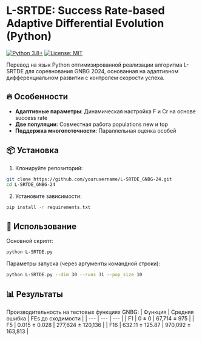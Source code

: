 # L-SRTDE: Success Rate-based Adaptive Differential Evolution (Python)

[![Python 3.8+](https://img.shields.io/badge/python-3.8+-blue.svg)](https://www.python.org/downloads/)
[![License: MIT](https://img.shields.io/badge/License-MIT-yellow.svg)](https://opensource.org/licenses/MIT)

Перевод на язык Python оптимизированной реализации алгоритма L-SRTDE для соревнования GNBG 2024, основанная на адаптивном дифференциальном развитии с контролем скорости успеха.

## 🔥 Особенности

- **Адаптивные параметры**: Динамическая настройка F и Cr на основе success rate
- **Две популяции**: Совместная работа populations new и top
- **Поддержка многопоточности**: Параллельная оценка особей

## 📦 Установка

1. Клонируйте репозиторий:
```bash
git clone https://github.com/yourusername/L-SRTDE_GNBG-24.git
cd L-SRTDE_GNBG-24
```
2. Установите зависимости:
```bash
pip install -r requirements.txt
```

## 🚀 Использование

Основной скрипт:
```bash
python L-SRTDE.py
```
Параметры запуска (через аргументы командной строки):
```bash
python L-SRTDE.py --dim 30 --runs 31 --pop_size 10
```

## 📊 Результаты

Производительность на тестовых функциях GNBG:
| Функция | Средняя ошибка | FEs до сходимости |
| --- | --- | --- |
| F1 | 0 ± 0 | 67,714 ± 975 |
| F5 | 0.015 ± 0.028 | 277,624 ± 120,136 |
| F16 | 632.11 ± 125.87 | 970,092 ± 163,813 |


